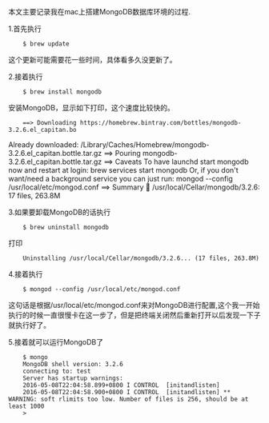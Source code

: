 本文主要记录我在mac上搭建MongoDB数据库环境的过程.

1.首先执行

		$ brew update

这个更新可能需要花一些时间，具体看多久没更新了。

2.接着执行

		$ brew install mongodb

安装MongoDB，显示如下打印，这个速度比较快的。

		==> Downloading https://homebrew.bintray.com/bottles/mongodb-3.2.6.el_capitan.bo
Already downloaded: /Library/Caches/Homebrew/mongodb-3.2.6.el_capitan.bottle.tar.gz
		==> Pouring mongodb-3.2.6.el_capitan.bottle.tar.gz
		==> Caveats
		To have launchd start mongodb now and restart at login:
		  brew services start mongodb
		Or, if you don't want/need a background service you can just run:
		  mongod --config /usr/local/etc/mongod.conf
		==> Summary
		🍺  /usr/local/Cellar/mongodb/3.2.6: 17 files, 263.8M

3.如果要卸载MongoDB的话执行

		$ brew uninstall mongodb

打印

		Uninstalling /usr/local/Cellar/mongodb/3.2.6... (17 files, 263.8M)

4.接着执行

		$ mongod --config /usr/local/etc/mongod.conf 

这句话是根据/usr/local/etc/mongod.conf来对MongoDB进行配置,这个我一开始执行的时候一直很慢卡在这一步了，但是把终端关闭然后重新打开以后发现一下子就执行好了。

5.接着就可以运行MongoDB了

		$ mongo
		MongoDB shell version: 3.2.6
		connecting to: test
		Server has startup warnings: 
		2016-05-08T22:04:58.899+0800 I CONTROL  [initandlisten] 
		2016-05-08T22:04:58.900+0800 I CONTROL  [initandlisten] ** WARNING: soft rlimits too low. Number of files is 256, should be at least 1000
		> 







